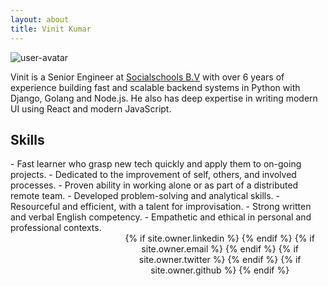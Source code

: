 ```yaml
---
layout: about
title: Vinit Kumar
---
```


<img src="https://avatars1.githubusercontent.com/u/537678?s=240&amp;v=4" class="user-avatar" alt="user-avatar">

Vinit is a Senior Engineer at [Socialschools B.V](https://www.socialschools.nl/) with over 6 years of experience
building fast and scalable backend systems in Python with Django, Golang and Node.js. He also has deep expertise
in writing modern UI using React and modern JavaScript.

<h2>Skills</h2>
- Fast learner who grasp new tech quickly and apply them to on-going projects.
- Dedicated to the improvement of self, others, and involved processes.
- Proven ability in working alone or as part of a distributed remote team.
- Developed problem-solving and analytical skills.
- Resourceful and efficient, with a talent for improvisation.
- Strong written and verbal English competency.
- Empathetic and ethical in personal and professional contexts.

<div id="icons" style="text-align: center; margin-left: 33%;">
  {% if site.owner.linkedin %}
    <a href="{{ site.owner.linkedin }}" class="social-media-icons"><i class="fa fa-3x fa-linkedin-square" aria-hidden="true"></i></a>
  {% endif %}
  {% if site.owner.email %}
    <a href="mailto:{{ site.owner.email }}" class="social-media-icons"><i class="fa fa-3x fa-envelope-square" aria-hidden="true"></i></a>
  {% endif %}
  {% if site.owner.twitter %}
    <a href="{{ site.owner.twitter }}" class="social-media-icons"><i class="fa fa-3x fa-twitter-square" aria-hidden="true"></i></a>
  {% endif %}
  {% if site.owner.github %}
    <a href="{{ site.owner.github }}" class="social-media-icons"><i class="fa fa-3x fa-github-square" aria-hidden="true"></i></a>
    {% endif %}
</div>

